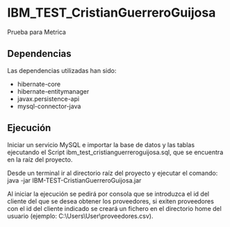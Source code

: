 # IBM_TEST_CristianGuerreroGuijosa

Prueba para Metrica

## Dependencias

Las dependencias utilizadas han sido:

* hibernate-core
* hibernate-entitymanager
* javax.persistence-api
* mysql-connector-java


## Ejecución

Iniciar un servicio MySQL e importar la base de datos y las tablas ejecutando el Script ibm_test_cristianguerreroguijosa.sql, que se encuentra en la raíz del proyecto.

Desde un terminal ir al directorio raíz del proyecto y ejecutar el comando: java -jar IBM-TEST-CristianGuerreroGuijosa.jar

Al iniciar la ejecución se pedirá por consola que se introduzca el id del cliente del que se desea obtener los proveedores, si exiten proveedores con el id del cliente indicado se creará un fichero en el directorio home del usuario (ejemplo: C:\Users\User\proveedores.csv).
